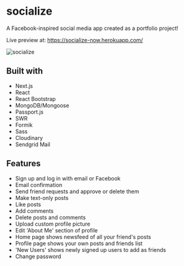 # socialize

A Facebook-inspired social media app created as a portfolio project!

Live preview at: https://socialize-now.herokuapp.com/

![socialize](https://user-images.githubusercontent.com/76662370/140469261-9aa128e7-5e35-4058-b454-fd5c2d0f2813.gif)

## Built with

- Next.js
- React
- React Bootstrap
- MongoDB/Mongoose
- Passport.js
- SWR
- Formik
- Sass
- Cloudinary
- Sendgrid Mail

## Features

- Sign up and log in with email or Facebook
- Email confirmation
- Send friend requests and approve or delete them
- Make text-only posts
- Like posts
- Add comments
- Delete posts and comments
- Upload custom profile picture
- Edit 'About Me' section of profile
- Home page shows newsfeed of all your friend's posts
- Profile page shows your own posts and friends list
- 'New Users' shows newly signed up users to add as friends
- Change password
